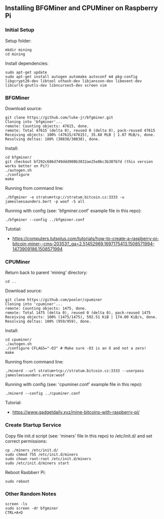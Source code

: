 ## Installing BFGMiner and CPUMiner on Raspberry Pi

### Initial Setup
Setup folder:

    mkdir mining
    cd mining

Install dependencies:

    sudo apt-get update
    sudo apt-get install autogen automake autoconf m4 pkg-config libgcrypt20-dev libtool uthash-dev libjansson-dev libevent-dev libcurl4-gnutls-dev libncurses5-dev screen vim

### BFGMiner
Download source:

    git clone https://github.com/luke-jr/bfgminer.git
    Cloning into 'bfgminer'...
    remote: Counting objects: 47615, done.
    remote: Total 47615 (delta 0), reused 0 (delta 0), pack-reused 47615
    Receiving objects: 100% (47615/47615), 35.68 MiB | 1.07 MiB/s, done.
    Resolving deltas: 100% (30838/30838), done.

Install:

    cd bfgminer/
    git checkout bf292c686d749ddd908b3832ae25e8bc3b307b7d (this version works better on Pi?)
    ./autogen.sh
    ./configure
    make

Running from command line:

    ./bfgminer -o stratum+tcp://stratum.bitcoin.cz:3333 -u jamesleesaunders.bert -p woof -S all
    
Running with config (see: 'bfgminer.conf' example file in this repo):

    ./bfgminer --config ../bfgminer.conf

Tutotial:
* https://computers.tutsplus.com/tutorials/how-to-create-a-raspberry-pi-bitcoin-miner--cms-20353?_ga=2.51452969.1697175413.1508571994-1473909186.1508571994

### CPUMiner
Return back to parent 'mining' directory:

    cd ..

Download source:

    git clone https://github.com/pooler/cpuminer
    Cloning into 'cpuminer'...
    remote: Counting objects: 1475, done.
    remote: Total 1475 (delta 0), reused 0 (delta 0), pack-reused 1475
    Receiving objects: 100% (1475/1475), 592.51 KiB | 174.00 KiB/s, done.
    Resolving deltas: 100% (959/959), done.

Install:

    cd cpuminer/
    ./autogen.sh
    ./configure CFLAGS="-O3" # Make sure -O3 is an O and not a zero!
    make

Running from command line:

    ./minerd --url stratum+tcp://stratum.bitcoin.cz:3333 --userpass jamesleesaunders.ernie:woof

Running with config (see: 'cpuminer.conf' example file in this repo):

    ./minerd --config ../cpuminer.conf

Tutorial:
* https://www.gadgetdaily.xyz/mine-bitcoins-with-raspberry-pi/

### Create Startup Service
Copy file init.d script (see: 'miners' file in this repo) to /etc/init.d/ and set correct permissions:
    
    cp ./miners /etc/init.d/
    sudo chmod 755 /etc/init.d/miners
    sudo chown root:root /etc/init.d/miners
    sudo /etc/init.d/miners start
    
Reboot Rasbberr Pi:

    sudo reboot
    
### Other Random Notes

    screen -ls
    sudo screen -dr bfgminer
    CTRL+A+D
